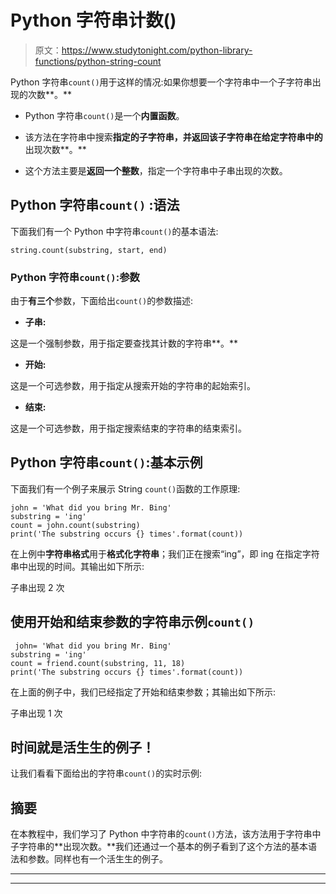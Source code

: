 # Python 字符串计数()

> 原文：<https://www.studytonight.com/python-library-functions/python-string-count>

Python 字符串`count()`用于这样的情况:如果你想要一个字符串中一个子字符串出现的次数**。**

*   Python 字符串`count()`是一个**内置函数**。

*   该方法在字符串中搜索**指定的子字符串，并返回该子字符串在给定字符串中的**出现次数**。**

*   这个方法主要是**返回一个整数**，指定一个字符串中子串出现的次数。

## Python 字符串``count()`` :语法

下面我们有一个 Python 中字符串`count()`的基本语法:

```
string.count(substring, start, end)
```

### Python 字符串`count()`:参数

由于**有三个**参数，下面给出`count()`的参数描述:

*   **子串:**

这是一个强制参数，用于指定要查找其计数的字符串**。**

*   **开始:**

这是一个可选参数，用于指定从搜索开始的字符串的起始索引。

*   **结束:**

这是一个可选参数，用于指定搜索结束的字符串的结束索引。

## Python 字符串`count()`:基本示例

下面我们有一个例子来展示 String `count()`函数的工作原理:

```
john = 'What did you bring Mr. Bing'
substring = 'ing'
count = john.count(substring)
print('The substring occurs {} times'.format(count))
```

在上例中**字符串格式**用于**格式化字符串**；我们正在搜索“ing”，即 ing 在指定字符串中出现的时间。其输出如下所示:

子串出现 2 次

## 使用开始和结束参数的字符串示例`count()`

```
 john= 'What did you bring Mr. Bing'
substring = 'ing'
count = friend.count(substring, 11, 18)
print('The substring occurs {} times'.format(count))
```

在上面的例子中，我们已经指定了开始和结束参数；其输出如下所示:

子串出现 1 次

## 时间就是活生生的例子！

让我们看看下面给出的字符串`count()`的实时示例:

## 摘要

在本教程中，我们学习了 Python 中字符串的`count()`方法，该方法用于字符串中子字符串的**出现次数。**我们还通过一个基本的例子看到了这个方法的基本语法和参数。同样也有一个活生生的例子。

* * *

* * *